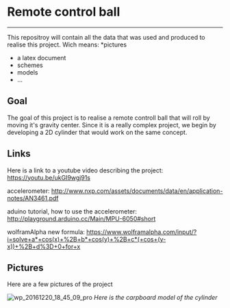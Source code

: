 # Remote control ball
------
This repositroy will contain all the data that was used and produced to realise this project. Wich means:
*pictures
* a latex document
* schemes
* models
* ...

## Goal

The goal of this project is to realise a remote controll ball that will roll by moving it's gravity center. Since it is a really complex project, we begin by developing a 2D cylinder that would work on the same concept.


## Links
Here is a link to a youtube video describing the project: https://youtu.be/ukGI9wgj91s

accelerometer: http://www.nxp.com/assets/documents/data/en/application-notes/AN3461.pdf

aduino tutorial, how to use the accelerometer: http://playground.arduino.cc/Main/MPU-6050#short

wolframAlpha new formula: https://www.wolframalpha.com/input/?i=solve+a*+cos(x)+%2B+b*+cos(y)+%2B+c*(+cos+(y-x))+%2B+d%3D+0+for+x

## Pictures
Here are a few pictures of the project

![wp_20161220_18_45_09_pro](https://cloud.githubusercontent.com/assets/17711389/23223822/5ec8fcf0-f92c-11e6-929f-96fda3b4c0c6.jpg)
*Here is the carpboard model of the cylinder*
            
 
